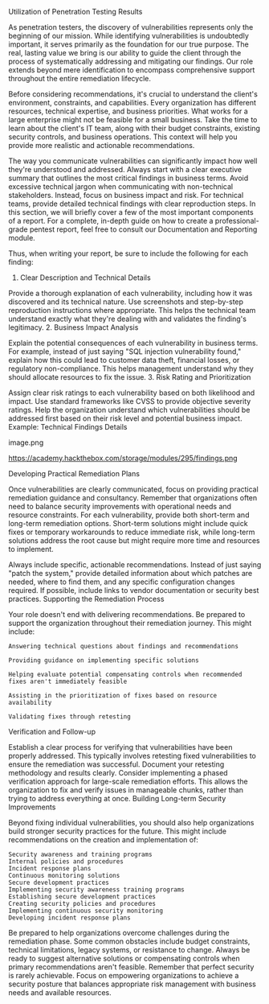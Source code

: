 Utilization of Penetration Testing Results

As penetration testers, the discovery of vulnerabilities represents only the beginning of our mission. While identifying vulnerabilities is undoubtedly important, it serves primarily as the foundation for our true purpose. The real, lasting value we bring is our ability to guide the client through the process of systematically addressing and mitigating our findings. Our role extends beyond mere identification to encompass comprehensive support throughout the entire remediation lifecycle.

Before considering recommendations, it's crucial to understand the client's environment, constraints, and capabilities. Every organization has different resources, technical expertise, and business priorities. What works for a large enterprise might not be feasible for a small business. Take the time to learn about the client's IT team, along with their budget constraints, existing security controls, and business operations. This context will help you provide more realistic and actionable recommendations.

The way you communicate vulnerabilities can significantly impact how well they're understood and addressed. Always start with a clear executive summary that outlines the most critical findings in business terms. Avoid excessive technical jargon when communicating with non-technical stakeholders. Instead, focus on business impact and risk. For technical teams, provide detailed technical findings with clear reproduction steps. In this section, we will briefly cover a few of the most important components of a report. For a complete, in-depth guide on how to create a professional-grade pentest report, feel free to consult our Documentation and Reporting module.

Thus, when writing your report, be sure to include the following for each finding:
1. Clear Description and Technical Details

Provide a thorough explanation of each vulnerability, including how it was discovered and its technical nature. Use screenshots and step-by-step reproduction instructions where appropriate. This helps the technical team understand exactly what they're dealing with and validates the finding's legitimacy.
2. Business Impact Analysis

Explain the potential consequences of each vulnerability in business terms. For example, instead of just saying "SQL injection vulnerability found," explain how this could lead to customer data theft, financial losses, or regulatory non-compliance. This helps management understand why they should allocate resources to fix the issue.
3. Risk Rating and Prioritization

Assign clear risk ratings to each vulnerability based on both likelihood and impact. Use standard frameworks like CVSS to provide objective severity ratings. Help the organization understand which vulnerabilities should be addressed first based on their risk level and potential business impact.
Example: Technical Findings Details

image.png

https://academy.hackthebox.com/storage/modules/295/findings.png

Developing Practical Remediation Plans

Once vulnerabilities are clearly communicated, focus on providing practical remediation guidance and consultancy. Remember that organizations often need to balance security improvements with operational needs and resource constraints. For each vulnerability, provide both short-term and long-term remediation options. Short-term solutions might include quick fixes or temporary workarounds to reduce immediate risk, while long-term solutions address the root cause but might require more time and resources to implement.

Always include specific, actionable recommendations. Instead of just saying "patch the system," provide detailed information about which patches are needed, where to find them, and any specific configuration changes required. If possible, include links to vendor documentation or security best practices.
Supporting the Remediation Process

Your role doesn't end with delivering recommendations. Be prepared to support the organization throughout their remediation journey. This might include:

    Answering technical questions about findings and recommendations

    Providing guidance on implementing specific solutions

    Helping evaluate potential compensating controls when recommended fixes aren't immediately feasible

    Assisting in the prioritization of fixes based on resource availability

    Validating fixes through retesting

Verification and Follow-up

Establish a clear process for verifying that vulnerabilities have been properly addressed. This typically involves retesting fixed vulnerabilities to ensure the remediation was successful. Document your retesting methodology and results clearly. Consider implementing a phased verification approach for large-scale remediation efforts. This allows the organization to fix and verify issues in manageable chunks, rather than trying to address everything at once.
Building Long-term Security Improvements

Beyond fixing individual vulnerabilities, you should also help organizations build stronger security practices for the future. This might include recommendations on the creation and implementation of:

    Security awareness and training programs
    Internal policies and procedures
    Incident response plans
    Continuous monitoring solutions
    Secure development practices
    Implementing security awareness training programs
    Establishing secure development practices
    Creating security policies and procedures
    Implementing continuous security monitoring
    Developing incident response plans

Be prepared to help organizations overcome challenges during the remediation phase. Some common obstacles include budget constraints, technical limitations, legacy systems, or resistance to change. Always be ready to suggest alternative solutions or compensating controls when primary recommendations aren't feasible. Remember that perfect security is rarely achievable. Focus on empowering organizations to achieve a security posture that balances appropriate risk management with business needs and available resources.


